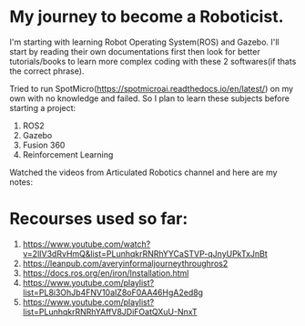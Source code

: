 # My journey to become a Roboticist.

I'm starting with learning Robot Operating System(ROS) and Gazebo. I'll start by reading their own documentations first then look for better tutorials/books to learn more complex coding with these 2 softwares(if thats the correct phrase). 

Tried to run SpotMicro(https://spotmicroai.readthedocs.io/en/latest/) on my own with no knowledge and failed. 
So I plan to learn these subjects before starting a project:
1. ROS2
2. Gazebo
3. Fusion 360
4. Reinforcement Learning

Watched the videos from Articulated Robotics channel and here are my notes:


# Recourses used so far:
1. https://www.youtube.com/watch?v=2lIV3dRvHmQ&list=PLunhqkrRNRhYYCaSTVP-qJnyUPkTxJnBt
2. https://leanpub.com/averyinformaljourneythroughros2
3. https://docs.ros.org/en/iron/Installation.html
4. https://www.youtube.com/playlist?list=PL8i3OhJb4FNV10aIZ8oF0AA46HgA2ed8g
5. https://www.youtube.com/playlist?list=PLunhqkrRNRhYAffV8JDiFOatQXuU-NnxT
